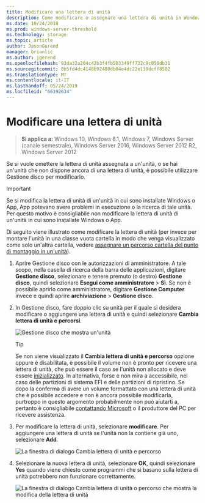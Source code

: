 ```yaml
---
title: Modificare una lettera di unità
description: Come modificare o assegnare una lettera di unità in Windows tramite Gestione disco.
ms.date: 10/24/2018
ms.prod: windows-server-threshold
ms.technology: storage
ms.topic: article
author: JasonGerend
manager: brianlic
ms.author: jgerend
ms.openlocfilehash: 93da32a204c42b3f4fb503349ff732c9c050db31
ms.sourcegitcommit: 0b5fd4dc4148b92480db04e4dc22e139dcff8582
ms.translationtype: MT
ms.contentlocale: it-IT
ms.lasthandoff: 05/24/2019
ms.locfileid: "66192634"
---
```

# <a name="change-a-drive-letter"></a>Modificare una lettera di unità

> **Si applica a:** Windows 10, Windows 8.1, Windows 7, Windows Server (canale semestrale), Windows Server 2016, Windows Server 2012 R2, Windows Server 2012

Se si vuole omettere la lettera di unità assegnata a un'unità, o se hai un'unità che non dispone ancora di una lettera di unità, è possibile utilizzare Gestione disco per modificarlo.

> [!IMPORTANT]
> Se si modifica la lettera di unità di un'unità in cui sono installate Windows o App, App potevano avere problemi in esecuzione o la ricerca di tale unità. Per questo motivo è consigliabile non modificare la lettera di unità di un'unità in cui sono installate Windows o App.

Di seguito viene illustrato come modificare la lettera di unità (per invece per montare l'unità in una classe vuota cartella in modo che venga visualizzato come solo un'altra cartella, vedere [assegnare un percorso cartella del punto di montaggio in un'unità](assign-a-mount-point-folder-path-to-a-drive.md)).

1. Aprire Gestione disco con le autorizzazioni di amministratore. 
    A tale scopo, nella casella di ricerca della barra delle applicazioni, digitare **Gestione disco**, selezionare e tenere premuto (o destro) **Gestione disco**, quindi selezionare **Esegui come amministratore**  >  **Sì**. Se non è possibile aprirlo come amministratore, digitare **Gestione Computer** invece e quindi aprire **archiviazione** > **Gestione disco**.
1. In Gestione disco, fare doppio clic su unità per il quale si desidera modificare o aggiungere una lettera di unità e quindi selezionare **Cambia lettera di unità e percorsi**.

    ![Gestione disco che mostra un'unità](media/change-drive-letter.png)
    > [!TIP]
    > Se non viene visualizzato il **Cambia lettera di unità e percorso** opzione oppure è disabilitata, è possibile il volume non è pronto per ricevere una lettera di unità, che può essere il caso se l'unità non allocato e deve essere [inizializzato](initialize-new-disks.md). In alternativa, forse e non mira a accessibile, nel caso delle partizioni di sistema EFI e delle partizioni di ripristino. Se dopo la conferma di avere un volume formattato con una lettera di unità che è possibile accedere e non è ancora possibile modificarla, purtroppo in questo argomento probabilmente non può aiutarti a, pertanto è consigliabile [contattando Microsoft](https://support.microsoft.com/contactus/) o il produttore del PC per ricevere assistenza.

1. Per modificare la lettera di unità, selezionare **modificare**. Per aggiungere una lettera di unità se l'unità non la contiene già uno, selezionare **Add**.

    ![La finestra di dialogo Cambia lettera di unità e percorso](media/change-drive-letter2.png)
1. Selezionare la nuova lettera di unità, selezionare **OK**, quindi selezionare **Yes** quando viene chiesto come programmi che si basano sulla lettera di unità potrebbero non funzionare correttamente.

    ![La finestra di dialogo Cambia lettera di unità o percorso che mostra la modifica della lettera di unità](media/change-drive-letter3.png)